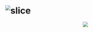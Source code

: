 # ![slice](https://capsule-render.vercel.app/api?type=slice&color=auto&height=200&text=POPnJOY&fontAlign=70&rotate=13&fontAlignY=25&desc=Jiwon's%20Project&descAlign=70.&descAlignY=44)
<div align="center">
<img src="https://img.shields.io/badge/SpringBoot-6DB33F?style=flat&logo=SpringBoot&logoColor=white"/>
  </div>
